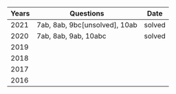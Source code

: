 |Years|Questions|Date|
|--|--|--|
|2021|7ab, 8ab, 9bc[unsolved], 10ab|solved|
|2020|7ab, 8ab, 9ab, 10abc|solved|
|2019|||
|2018|||
|2017|||
|2016|||
